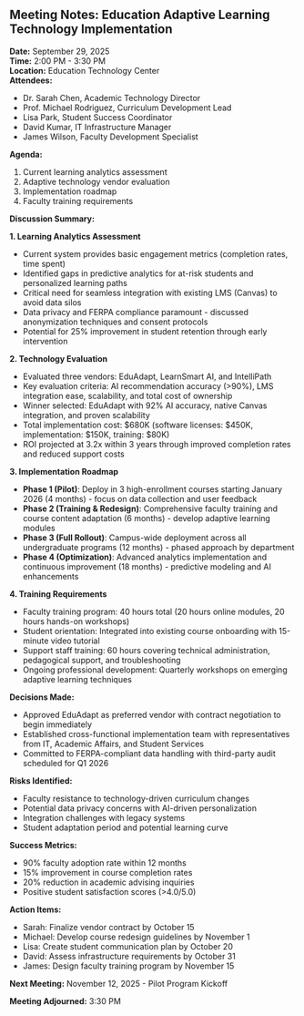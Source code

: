 ## Meeting Notes: Education Adaptive Learning Technology Implementation

**Date:** September 29, 2025  
**Time:** 2:00 PM - 3:30 PM  
**Location:** Education Technology Center  
**Attendees:**  
- Dr. Sarah Chen, Academic Technology Director  
- Prof. Michael Rodriguez, Curriculum Development Lead  
- Lisa Park, Student Success Coordinator  
- David Kumar, IT Infrastructure Manager  
- James Wilson, Faculty Development Specialist  

**Agenda:**  
1. Current learning analytics assessment  
2. Adaptive technology vendor evaluation  
3. Implementation roadmap  
4. Faculty training requirements  

**Discussion Summary:**

**1. Learning Analytics Assessment**
- Current system provides basic engagement metrics (completion rates, time spent)
- Identified gaps in predictive analytics for at-risk students and personalized learning paths
- Critical need for seamless integration with existing LMS (Canvas) to avoid data silos
- Data privacy and FERPA compliance paramount - discussed anonymization techniques and consent protocols
- Potential for 25% improvement in student retention through early intervention

**2. Technology Evaluation**
- Evaluated three vendors: EduAdapt, LearnSmart AI, and IntelliPath
- Key evaluation criteria: AI recommendation accuracy (>90%), LMS integration ease, scalability, and total cost of ownership
- Winner selected: EduAdapt with 92% AI accuracy, native Canvas integration, and proven scalability
- Total implementation cost: $680K (software licenses: $450K, implementation: $150K, training: $80K)
- ROI projected at 3.2x within 3 years through improved completion rates and reduced support costs

**3. Implementation Roadmap**
- **Phase 1 (Pilot)**: Deploy in 3 high-enrollment courses starting January 2026 (4 months) - focus on data collection and user feedback
- **Phase 2 (Training & Redesign)**: Comprehensive faculty training and course content adaptation (6 months) - develop adaptive learning modules
- **Phase 3 (Full Rollout)**: Campus-wide deployment across all undergraduate programs (12 months) - phased approach by department
- **Phase 4 (Optimization)**: Advanced analytics implementation and continuous improvement (18 months) - predictive modeling and AI enhancements

**4. Training Requirements**
- Faculty training program: 40 hours total (20 hours online modules, 20 hours hands-on workshops)
- Student orientation: Integrated into existing course onboarding with 15-minute video tutorial
- Support staff training: 60 hours covering technical administration, pedagogical support, and troubleshooting
- Ongoing professional development: Quarterly workshops on emerging adaptive learning techniques

**Decisions Made:**
- Approved EduAdapt as preferred vendor with contract negotiation to begin immediately
- Established cross-functional implementation team with representatives from IT, Academic Affairs, and Student Services
- Committed to FERPA-compliant data handling with third-party audit scheduled for Q1 2026

**Risks Identified:**
- Faculty resistance to technology-driven curriculum changes
- Potential data privacy concerns with AI-driven personalization
- Integration challenges with legacy systems
- Student adaptation period and potential learning curve

**Success Metrics:**
- 90% faculty adoption rate within 12 months
- 15% improvement in course completion rates
- 20% reduction in academic advising inquiries
- Positive student satisfaction scores (>4.0/5.0)  

**Action Items:**  
- Sarah: Finalize vendor contract by October 15  
- Michael: Develop course redesign guidelines by November 1  
- Lisa: Create student communication plan by October 20  
- David: Assess infrastructure requirements by October 31  
- James: Design faculty training program by November 15  

**Next Meeting:** November 12, 2025 - Pilot Program Kickoff  

**Meeting Adjourned:** 3:30 PM